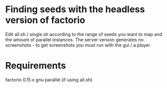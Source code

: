 # Finding seeds with the headless version of factorio

Edit all.sh / single.sh according to the range of seeds you want to map and the amount of parallel instances. The server version generates no screenshots - to get screenshots you must run with the gui / a player.

# Requirements

factorio 0.15.x
gnu parallel (if using all.sh)
